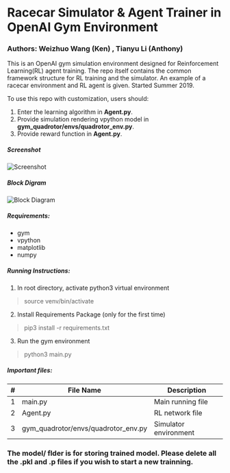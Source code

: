 # Racecar Simulator & Agent Trainer in OpenAI Gym Environment

### Authors: Weizhuo Wang (Ken) , Tianyu Li (Anthony)

This is an OpenAI gym simulation environment designed for Reinforcement Learning(RL) agent training. The repo itself contains the common framework structure for RL training and the simulator. An example of a racecar environment and RL agent is given. Started Summer 2019.

To use this repo with customization, users should:
1. Enter the learning algorithm in <strong>Agent.py</strong>.
2. Provide simulation rendering vpython model in <strong>gym_quadrotor/envs/quadrotor_env.py</strong>.
3. Provide reward function in <strong>Agent.py</strong>.

##### Screenshot
![Screenshot](sss.png)
##### Block Digram
![Block Diagram](blockdiagram.png)

##### Requirements:
- gym
- vpython
- matplotlib
- numpy

##### Running Instructions:

1. In root directory, activate python3 virtual environment
> source venv/bin/activate

2. Install Requirements Package (only for the first time)
> pip3 install -r requirements.txt

3. Run the gym environment
> python3 main.py

##### Important files: 

|#| File Name          | Description     |
|-| ------------- |-------------|
|1| main.py    | Main running file |
|2| Agent.py    | RL network file |
|3| gym_quadrotor/envs/quadrotor_env.py | Simulator environment |

### The model/ flder is for storing trained model. Please delete all the .pkl and .p files if you wish to start a new trainning.
